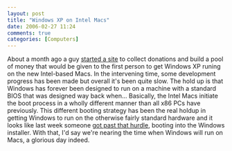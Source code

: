 ```yaml
---
layout: post
title: "Windows XP on Intel Macs"
date: 2006-02-27 11:24
comments: true
categories: [Computers]
---
```

About a month ago a guy [started a site](http://windowsxp.onmac.net/The%20Contest.html) to collect donations and build a pool of money that would be given to the first person to get Windows XP runing on the new Intel-based Macs.  In the intervening time, some development progress has been made but overall it's been quite slow.  The hold up is that Windows has forever been designed to run on a machine with a standard BIOS that was designed way back when...  Basically, the Intel Macs initiate the boot process in a wholly different manner than all x86 PCs have previously.  This different booting strategy has been the real holdup in getting Windows to run on the otherwise fairly standard hardware and it looks like last week someone [got past that hurdle](http://windows.onmac.net/2006/02/21/the-windows-installer-loaded-on-an-imac/), booting into the Windows installer.  With that, I'd say we're nearing the time when Windows will run on Macs, a glorious day indeed.
